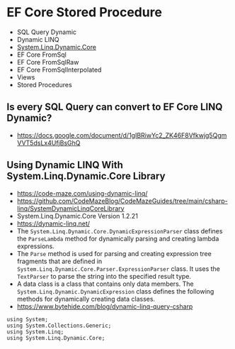 # EF Core Stored Procedure
* SQL Query Dynamic
* Dynamic LINQ
* [System.Linq.Dynamic.Core](https://github.com/zzzprojects/System.Linq.Dynamic.Core)
* EF Core FromSql
* EF Core FromSqlRaw
* EF Core FromSqlInterpolated
* Views
* Stored Procedures

## Is every SQL Query can convert to EF Core LINQ Dynamic?
* https://docs.google.com/document/d/1gIBRiwYc2_ZK46F8Vfkwjg5QgmVVT5dsLx4UfjBsGhQ

## Using Dynamic LINQ With System.Linq.Dynamic.Core Library
* https://code-maze.com/using-dynamic-linq/
* https://github.com/CodeMazeBlog/CodeMazeGuides/tree/main/csharp-linq/SystemDynamicLinqCoreLibrary
* System.Linq.Dynamic.Core Version 1.2.21
* https://dynamic-linq.net/
* The ```System.Linq.Dynamic.Core.DynamicExpressionParser``` class defines the ```ParseLambda``` method for dynamically parsing and creating lambda expressions.
* The ```Parse``` method is used for parsing and creating expression tree fragments that are defined in ```System.Linq.Dynamic.Core.Parser.ExpressionParser``` class. It uses the ```TextParser``` to parse the string into the specified result type.
* A data class is a class that contains only data members. The ```System.Linq.Dynamic.DynamicExpression``` class defines the following methods for dynamically creating data classes.
* https://www.bytehide.com/blog/dynamic-linq-query-csharp
```
using System;
using System.Collections.Generic;
using System.Linq;
using System.Linq.Dynamic.Core;
```
